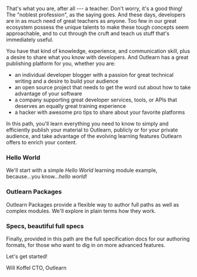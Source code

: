 That's what you are, after all --- a teacher.  Don't worry, it's a good thing!  The "noblest profession", as the saying goes.  And these days, developers are in as much need of great teachers as anyone.  Too few in our great ecosystem possess the unique talents to make these tough concepts seem approachable, and to cut through the cruft and teach us stuff that's immediately useful.

You have that kind of knowledge, experience, and communication skill, plus a desire to share what you know with developers.  And Outlearn has a great publishing platform for you, whether you are:

* an individual developer blogger with a passion for great technical writing and a desire to build your audience
* an open source project that needs to get the word out about how to take advantage of your software
* a company supporting great developer services, tools, or APIs that deserves an equally great training experience
* a hacker with awesome pro tips to share about your favorite platforms

In this path, you'll learn everything you need to know to simply and efficiently publish your material to Outlearn, publicly or for your private audience, and take advantage of the evolving learning features Outlearn offers to enrich your content.

### Hello World

We'll start with a simple _Hello World_ learning module example, because...you know..._hello world_!

### Outlearn Packages

Outlearn Packages provide a flexible way to author full paths as well as complex modules.  We'll explore in plain terms how they work.

### Specs, beautiful full specs

Finally, provided in this path are the full specification docs for our authoring formats, for those who want to dig in on more advanced features.

Let's get started!

Will Koffel
CTO, Outlearn
